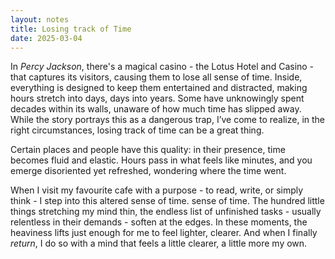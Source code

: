 ```yaml
---
layout: notes
title: Losing track of Time
date: 2025-03-04
---
```

In *Percy Jackson*, there's a magical casino - the Lotus Hotel and Casino - that captures its visitors, causing them to lose all sense of time. Inside, everything is designed to keep them entertained and distracted, making hours stretch into days, days into years. Some have unknowingly spent decades within its walls, unaware of how much time has slipped away. While the story portrays this as a dangerous trap, I’ve come to realize, in the right circumstances, losing track of time can be a great thing.

Certain places and people have this quality: in their presence, time becomes fluid and elastic. Hours pass in what feels like minutes, and you emerge disoriented yet refreshed, wondering where the time went.

When I visit my favourite cafe with a purpose - to read, write, or simply think - I step into this altered sense of time. sense of time. The hundred little things stretching my mind thin, the endless list of unfinished tasks - usually relentless in their demands - soften at the edges. 
In these moments, the heaviness lifts just enough for me to feel lighter, clearer. And when I finally *return*, I do so with a mind that feels a little clearer, a little more my own.
